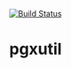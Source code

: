 [![Build Status](https://travis-ci.org/jackc/pgxutil.svg)](https://travis-ci.org/jackc/pgxutil)

# pgxutil

